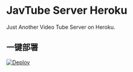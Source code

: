 # JavTube Server Heroku

Just Another Video Tube Server on Heroku.

## 一键部署

[![Deploy](https://www.herokucdn.com/deploy/button.svg)](https://heroku.com/deploy)
